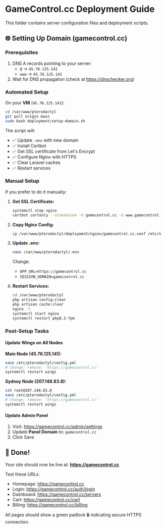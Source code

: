 # GameControl.cc Deployment Guide

This folder contains server configuration files and deployment scripts.

## 🌐 Setting Up Domain (gamecontrol.cc)

### Prerequisites
1. DNS A records pointing to your server:
   - `@` → `45.76.125.141`
   - `www` → `45.76.125.141`
2. Wait for DNS propagation (check at https://dnschecker.org)

### Automated Setup

On your **VM** (`45.76.125.141`):

```bash
cd /var/www/pterodactyl
git pull origin main
sudo bash deployment/setup-domain.sh
```

The script will:
- ✅ Update `.env` with new domain
- ✅ Install Certbot
- ✅ Get SSL certificate from Let's Encrypt
- ✅ Configure Nginx with HTTPS
- ✅ Clear Laravel caches
- ✅ Restart services

### Manual Setup

If you prefer to do it manually:

1. **Get SSL Certificate:**
   ```bash
   systemctl stop nginx
   certbot certonly --standalone -d gamecontrol.cc -d www.gamecontrol.cc
   ```

2. **Copy Nginx Config:**
   ```bash
   cp /var/www/pterodactyl/deployment/nginx/gamecontrol.cc.conf /etc/nginx/sites-available/pterodactyl.conf
   ```

3. **Update .env:**
   ```bash
   nano /var/www/pterodactyl/.env
   ```
   Change:
   - `APP_URL=https://gamecontrol.cc`
   - `SESSION_DOMAIN=gamecontrol.cc`

4. **Restart Services:**
   ```bash
   cd /var/www/pterodactyl
   php artisan config:clear
   php artisan cache:clear
   nginx -t
   systemctl start nginx
   systemctl restart php8.2-fpm
   ```

### Post-Setup Tasks

#### Update Wings on All Nodes

**Main Node (45.76.125.141):**
```bash
nano /etc/pterodactyl/config.yml
# Change: remote: 'https://gamecontrol.cc'
systemctl restart wings
```

**Sydney Node (207.148.83.8):**
```bash
ssh root@207.148.83.8
nano /etc/pterodactyl/config.yml
# Change: remote: 'https://gamecontrol.cc'
systemctl restart wings
```

#### Update Admin Panel
1. Visit: https://gamecontrol.cc/admin/settings
2. Update **Panel Domain** to: `gamecontrol.cc`
3. Click Save

## 🎉 Done!

Your site should now be live at: **https://gamecontrol.cc**

Test these URLs:
- Homepage: https://gamecontrol.cc
- Login: https://gamecontrol.cc/auth/login
- Dashboard: https://gamecontrol.cc/servers
- Cart: https://gamecontrol.cc/cart
- Billing: https://gamecontrol.cc/billing

All pages should show a green padlock 🔒 indicating secure HTTPS connection.

